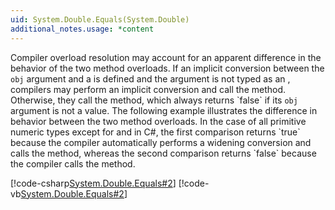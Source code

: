 ```yaml
---
uid: System.Double.Equals(System.Double)
additional_notes.usage: *content
---
```


<p>Compiler overload resolution may account for an apparent difference in the behavior of the two <xref href="System.Double.Equals(System.Object)"></xref> method overloads. If an implicit conversion between the <code>obj</code> argument and a <xref href="System.Double"></xref> is defined and the argument is not typed as an <xref href="System.Object"></xref>, compilers may perform an implicit conversion and call the <xref href="System.Double.Equals(System.Double)"></xref> method. Otherwise, they call the <xref href="System.Double.Equals(System.Object)"></xref> method, which always returns `false` if its <code>obj</code> argument is not a <xref href="System.Double"></xref> value. The following example illustrates the difference in behavior between the two method overloads. In the case of all primitive numeric types except for <xref href="System.Decimal"></xref> and in C#, the first comparison returns `true` because the compiler automatically performs a widening conversion and calls the <xref href="System.Double.Equals(System.Double)"></xref> method, whereas the second comparison returns `false` because the compiler calls the <xref href="System.Double.Equals(System.Object)"></xref> method.  
  
 [!code-csharp[System.Double.Equals#2](~/samples/snippets/csharp/VS_Snippets_CLR_System/system.double.equals/cs/equalsoverl.cs#2)]
 [!code-vb[System.Double.Equals#2](~/samples/snippets/visualbasic/VS_Snippets_CLR_System/system.double.equals/vb/equalsoverl.vb#2)]</p>


